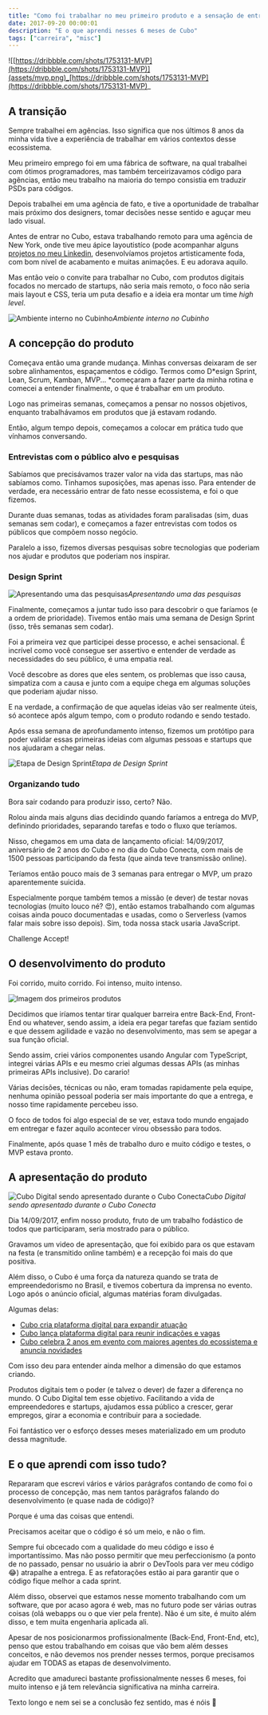 ```yaml
---
title: "Como foi trabalhar no meu primeiro produto e a sensação de entregar o MVP"
date: 2017-09-20 00:00:01
description: "E o que aprendi nesses 6 meses de Cubo"
tags: ["carreira", "misc"]
---
```


![[https://dribbble.com/shots/1753131-MVP](https://dribbble.com/shots/1753131-MVP)](assets/mvp.png)_[https://dribbble.com/shots/1753131-MVP](https://dribbble.com/shots/1753131-MVP)_

## A transição

Sempre trabalhei em agências. Isso significa que nos últimos 8 anos da minha vida tive a experiência de trabalhar em vários contextos desse ecossistema.

Meu primeiro emprego foi em uma fábrica de software, na qual trabalhei com ótimos programadores, mas também terceirizavamos código para agências, então meu trabalho na maioria do tempo consistia em traduzir PSDs para códigos.

Depois trabalhei em uma agência de fato, e tive a oportunidade de trabalhar mais próximo dos designers, tomar decisões nesse sentido e aguçar meu lado visual.

Antes de entrar no Cubo, estava trabalhando remoto para uma agência de New York, onde tive meu ápice layoutistíco (pode acompanhar alguns [projetos no meu Linkedin](https://www.linkedin.com/in/felipefialho/), desenvolvíamos projetos artisticamente foda, com bom nível de acabamento e muitas animações. E eu adorava aquilo.

Mas então veio o convite para trabalhar no Cubo, com produtos digitais focados no mercado de startups, não seria mais remoto, o foco não seria mais layout e CSS, teria um puta desafio e a ideia era montar um time _high level_.

![Ambiente interno no Cubinho](assets/cubinho.png)_Ambiente interno no Cubinho_

## A concepção do produto

Começava então uma grande mudança. Minhas conversas deixaram de ser sobre alinhamentos, espaçamentos e código. Termos como D*esign Sprint, Lean, Scrum, Kamban, MVP... *começaram a fazer parte da minha rotina e comecei a entender finalmente, o que é trabalhar em um produto.

Logo nas primeiras semanas, começamos a pensar no nossos objetivos, enquanto trabalhávamos em produtos que já estavam rodando.

Então, algum tempo depois, começamos a colocar em prática tudo que vínhamos conversando.

### Entrevistas com o público alvo e pesquisas

Sabíamos que precisávamos trazer valor na vida das startups, mas não sabíamos como. Tinhamos suposições, mas apenas isso. Para entender de verdade, era necessário entrar de fato nesse ecossistema, e foi o que fizemos.

Durante duas semanas, todas as atividades foram paralisadas (sim, duas semanas sem codar), e começamos a fazer entrevistas com todos os públicos que compõem nosso negócio.

Paralelo a isso, fizemos diversas pesquisas sobre tecnologias que poderiam nos ajudar e produtos que poderiam nos inspirar.

### Design Sprint

![Apresentando uma das pesquisas](assets/team.png)_Apresentando uma das pesquisas_

Finalmente, começamos a juntar tudo isso para descobrir o que faríamos (e a ordem de prioridade). Tivemos então mais uma semana de Design Sprint (isso, três semanas sem codar).

Foi a primeira vez que participei desse processo, e achei sensacional. É incrível como você consegue ser assertivo e entender de verdade as necessidades do seu público, é uma empatia real.

Você descobre as dores que eles sentem, os problemas que isso causa, simpatiza com a causa e junto com a equipe chega em algumas soluções que poderiam ajudar nisso.

E na verdade, a confirmação de que aquelas ideias vão ser realmente úteis, só acontece após algum tempo, com o produto rodando e sendo testado.

Após essa semana de aprofundamento intenso, fizemos um protótipo para poder validar essas primeiras ideias com algumas pessoas e startups que nos ajudaram a chegar nelas.

![Etapa de Design Sprint](assets/design-sprint.png)_Etapa de Design Sprint_

### Organizando tudo

Bora sair codando para produzir isso, certo? Não.

Rolou ainda mais alguns dias decidindo quando faríamos a entrega do MVP, definindo prioridades, separando tarefas e todo o fluxo que teríamos.

Nisso, chegamos em uma data de lançamento oficial: 14/09/2017, aniversário de 2 anos do Cubo e no dia do Cubo Conecta, com mais de 1500 pessoas participando da festa (que ainda teve transmissão online).

Teríamos então pouco mais de 3 semanas para entregar o MVP, um prazo aparentemente suicida.

Especialmente porque também temos a missão (e dever) de testar novas tecnologias (muito louco né? 😍), então estamos trabalhando com algumas coisas ainda pouco documentadas e usadas, como o Serverless (vamos falar mais sobre isso depois). Sim, toda nossa stack usaria JavaScript.

Challenge Accept!

## O desenvolvimento do produto

Foi corrido, muito corrido. Foi intenso, muito intenso.

![Imagem dos primeiros produtos](assets/product.png)

Decidimos que iríamos tentar tirar qualquer barreira entre Back-End, Front-End ou whatever, sendo assim, a ideia era pegar tarefas que faziam sentido e que dessem agilidade e vazão no desenvolvimento, mas sem se apegar a sua função oficial.

Sendo assim, criei vários componentes usando Angular com TypeScript, integrei várias APIs e eu mesmo criei algumas dessas APIs (as minhas primeiras APIs inclusive). Do carario!

Várias decisões, técnicas ou não, eram tomadas rapidamente pela equipe, nenhuma opinião pessoal poderia ser mais importante do que a entrega, e nosso time rapidamente percebeu isso.

O foco de todos foi algo especial de se ver, estava todo mundo engajado em entregar e fazer aquilo acontecer virou obsessão para todos.

Finalmente, após quase 1 mês de trabalho duro e muito código e testes, o MVP estava pronto.

## A apresentação do produto

![Cubo Digital sendo apresentado durante o Cubo Conecta](assets/apresentacao.png)_Cubo Digital sendo apresentado durante o Cubo Conecta_

Dia 14/09/2017, enfim nosso produto, fruto de um trabalho fodástico de todos que participaram, seria mostrado para o público.

Gravamos um video de apresentação, que foi exibido para os que estavam na festa (e transmitido online também) e a recepção foi mais do que positiva.

Além disso, o Cubo é uma força da natureza quando se trata de empreendedorismo no Brasil, e tivemos cobertura da imprensa no evento. Logo após o anúncio oficial, algumas matérias foram divulgadas.

Algumas delas:

- [Cubo cria plataforma digital para expandir atuação](http://revistapegn.globo.com/Tecnologia/noticia/2017/09/cubo-cria-plataforma-digital-para-expandir-atuacao.html)
- [Cubo lança plataforma digital para reunir indicações e vagas](http://epocanegocios.globo.com/Empresa/noticia/2017/09/cubo-lanca-plataforma-digital.html)
- [Cubo celebra 2 anos em evento com maiores agentes do ecossistema e anuncia novidades](https://startupi.com.br/2017/09/cubo-celebra-2-anos-em-evento-com-maiores-agentes-do-ecossistema-e-anuncia-novidades/)

Com isso deu para entender ainda melhor a dimensão do que estamos criando.

Produtos digitais tem o poder (e talvez o dever) de fazer a diferença no mundo. O Cubo Digital tem esse objetivo. Facilitando a vida de empreendedores e startups, ajudamos essa público a crescer, gerar empregos, girar a economia e contribuir para a sociedade.

Foi fantástico ver o esforço desses meses materializado em um produto dessa magnitude.

## E o que aprendi com isso tudo?

Repararam que escrevi vários e vários parágrafos contando de como foi o processo de concepção, mas nem tantos parágrafos falando do desenvolvimento (e quase nada de código)?

Porque é uma das coisas que entendi.

Precisamos aceitar que o código é só um meio, e não o fim.

Sempre fui obcecado com a qualidade do meu código e isso é importantíssimo. Mas não posso permitir que meu perfeccionismo (a ponto de no passado, pensar no usuário ia abrir o DevTools para ver meu código 😂) atrapalhe a entrega. E as refatorações estão ai para garantir que o código fique melhor a cada sprint.

Além disso, observei que estamos nesse momento trabalhando com um software, que por acaso agora é web, mas no futuro pode ser várias outras coisas (olá webapps ou o que vier pela frente). Não é um site, é muito além disso, e tem muita engenharia aplicada ali.

Apesar de nos posicionarmos profissionalmente (Back-End, Front-End, etc), penso que estou trabalhando em coisas que vão bem além desses conceitos, e não devemos nos prender nesses termos, porque precisamos ajudar em TODAS as etapas de desenvolvimento.

Acredito que amadureci bastante profissionalmente nesses 6 meses, foi muito intenso e já tem relevância significativa na minha carreira.

Texto longo e nem sei se a conclusão fez sentido, mas é nóis 👊
